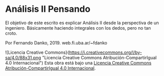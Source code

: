 # Análisis II Pensando

El objetivo de este escrito es explicar Análisis II desde la perspectiva de
un ingeniero. Básicamente haciendo integrales con los dedos, pero no tan
croto.

Por Fernando Danko, 2019.
web.fi.uba.ar/~fdanko

![Licencia Creative Commons}(https://i.creativecommons.org/l/by-sa/4.0/88x31.png "Licencia Creative Commons Atribución-CompartirIgual 4.0 Internacional")
Esta obra está bajo una [Licencia Creative Commons Atribución-CompartirIgual 4.0 Internacional](http://creativecommons.org/licenses/by-sa/4.0/).